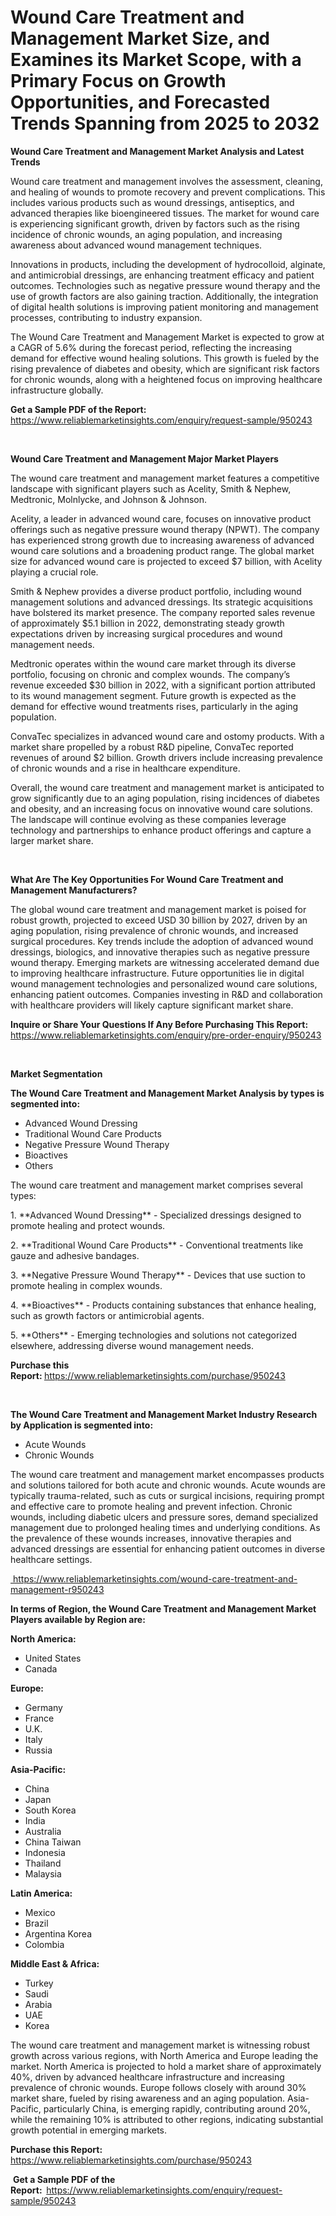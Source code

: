 <p><h1>Wound Care Treatment and Management Market Size, and Examines its Market Scope, with a Primary Focus on Growth Opportunities, and Forecasted Trends Spanning from 2025 to 2032</h1></p><p><strong>Wound Care Treatment and Management Market Analysis and Latest Trends</strong></p>
<p><p>Wound care treatment and management involves the assessment, cleaning, and healing of wounds to promote recovery and prevent complications. This includes various products such as wound dressings, antiseptics, and advanced therapies like bioengineered tissues. The market for wound care is experiencing significant growth, driven by factors such as the rising incidence of chronic wounds, an aging population, and increasing awareness about advanced wound management techniques. </p><p>Innovations in products, including the development of hydrocolloid, alginate, and antimicrobial dressings, are enhancing treatment efficacy and patient outcomes. Technologies such as negative pressure wound therapy and the use of growth factors are also gaining traction. Additionally, the integration of digital health solutions is improving patient monitoring and management processes, contributing to industry expansion. </p><p>The Wound Care Treatment and Management Market is expected to grow at a CAGR of 5.6% during the forecast period, reflecting the increasing demand for effective wound healing solutions. This growth is fueled by the rising prevalence of diabetes and obesity, which are significant risk factors for chronic wounds, along with a heightened focus on improving healthcare infrastructure globally.</p></p>
<p><strong>Get a Sample PDF of the Report:&nbsp;</strong> <a href="https://www.reliablemarketinsights.com/enquiry/request-sample/950243?utm_campaign=3275&utm_medium=2&utm_source=Github&utm_content=ia&utm_term=17042025&utm_id=wound-care-treatment-and-management">https://www.reliablemarketinsights.com/enquiry/request-sample/950243</a></p>
<p>&nbsp;</p>
<p><strong>Wound Care Treatment and Management Major Market Players</strong></p>
<p><p>The wound care treatment and management market features a competitive landscape with significant players such as Acelity, Smith & Nephew, Medtronic, Molnlycke, and Johnson & Johnson. </p><p>Acelity, a leader in advanced wound care, focuses on innovative product offerings such as negative pressure wound therapy (NPWT). The company has experienced strong growth due to increasing awareness of advanced wound care solutions and a broadening product range. The global market size for advanced wound care is projected to exceed $7 billion, with Acelity playing a crucial role.</p><p>Smith & Nephew provides a diverse product portfolio, including wound management solutions and advanced dressings. Its strategic acquisitions have bolstered its market presence. The company reported sales revenue of approximately $5.1 billion in 2022, demonstrating steady growth expectations driven by increasing surgical procedures and wound management needs.</p><p>Medtronic operates within the wound care market through its diverse portfolio, focusing on chronic and complex wounds. The company’s revenue exceeded $30 billion in 2022, with a significant portion attributed to its wound management segment. Future growth is expected as the demand for effective wound treatments rises, particularly in the aging population.</p><p>ConvaTec specializes in advanced wound care and ostomy products. With a market share propelled by a robust R&D pipeline, ConvaTec reported revenues of around $2 billion. Growth drivers include increasing prevalence of chronic wounds and a rise in healthcare expenditure.</p><p>Overall, the wound care treatment and management market is anticipated to grow significantly due to an aging population, rising incidences of diabetes and obesity, and an increasing focus on innovative wound care solutions. The landscape will continue evolving as these companies leverage technology and partnerships to enhance product offerings and capture a larger market share.</p></p>
<p>&nbsp;</p>
<p><strong>What Are The Key Opportunities For Wound Care Treatment and Management Manufacturers?</strong></p>
<p><p>The global wound care treatment and management market is poised for robust growth, projected to exceed USD 30 billion by 2027, driven by an aging population, rising prevalence of chronic wounds, and increased surgical procedures. Key trends include the adoption of advanced wound dressings, biologics, and innovative therapies such as negative pressure wound therapy. Emerging markets are witnessing accelerated demand due to improving healthcare infrastructure. Future opportunities lie in digital wound management technologies and personalized wound care solutions, enhancing patient outcomes. Companies investing in R&D and collaboration with healthcare providers will likely capture significant market share.</p></p>
<p><strong>Inquire or Share Your Questions If Any Before Purchasing This Report:</strong> <a href="https://www.reliablemarketinsights.com/enquiry/pre-order-enquiry/950243?utm_campaign=3275&utm_medium=2&utm_source=Github&utm_content=ia&utm_term=17042025&utm_id=wound-care-treatment-and-management">https://www.reliablemarketinsights.com/enquiry/pre-order-enquiry/950243</a></p>
<p>&nbsp;</p>
<p><strong>Market Segmentation</strong></p>
<p><strong>The Wound Care Treatment and Management Market Analysis by types is segmented into:</strong></p>
<p><ul><li>Advanced Wound Dressing</li><li>Traditional Wound Care Products</li><li>Negative Pressure Wound Therapy</li><li>Bioactives</li><li>Others</li></ul></p>
<p><p>The wound care treatment and management market comprises several types: </p><p>1. **Advanced Wound Dressing** - Specialized dressings designed to promote healing and protect wounds.</p><p>2. **Traditional Wound Care Products** - Conventional treatments like gauze and adhesive bandages.</p><p>3. **Negative Pressure Wound Therapy** - Devices that use suction to promote healing in complex wounds.</p><p>4. **Bioactives** - Products containing substances that enhance healing, such as growth factors or antimicrobial agents.</p><p>5. **Others** - Emerging technologies and solutions not categorized elsewhere, addressing diverse wound management needs.</p></p>
<p><strong>Purchase this Report:&nbsp;</strong><a href="https://www.reliablemarketinsights.com/purchase/950243?utm_campaign=3275&utm_medium=2&utm_source=Github&utm_content=ia&utm_term=17042025&utm_id=wound-care-treatment-and-management">https://www.reliablemarketinsights.com/purchase/950243</a></p>
<p>&nbsp;</p>
<p><strong>The Wound Care Treatment and Management Market Industry Research by Application is segmented into:</strong></p>
<p><ul><li>Acute Wounds</li><li>Chronic Wounds</li></ul></p>
<p><p>The wound care treatment and management market encompasses products and solutions tailored for both acute and chronic wounds. Acute wounds are typically trauma-related, such as cuts or surgical incisions, requiring prompt and effective care to promote healing and prevent infection. Chronic wounds, including diabetic ulcers and pressure sores, demand specialized management due to prolonged healing times and underlying conditions. As the prevalence of these wounds increases, innovative therapies and advanced dressings are essential for enhancing patient outcomes in diverse healthcare settings.</p></p>
<p><a href="https://www.reliablemarketinsights.com/wound-care-treatment-and-management-r950243?utm_campaign=3275&utm_medium=2&utm_source=Github&utm_content=ia&utm_term=17042025&utm_id=wound-care-treatment-and-management">&nbsp;https://www.reliablemarketinsights.com/wound-care-treatment-and-management-r950243</a></p>
<p><strong>In terms of Region, the Wound Care Treatment and Management Market Players available by Region are:</strong></p>
<p>
    <p> <strong> North America: </strong>
        <ul>
            <li>United States</li>
            <li>Canada</li>
        </ul>
        </p> 
    <p> <strong> Europe: </strong>
        <ul>
            <li>Germany</li>
            <li>France</li>
            <li>U.K.</li>
            <li>Italy</li>
            <li>Russia</li>
        </ul>
        </p> 
    <p> <strong> Asia-Pacific: </strong>
        <ul>
            <li>China</li>
            <li>Japan</li>
            <li>South Korea</li>
            <li>India</li>
            <li>Australia</li>
            <li>China Taiwan</li>
            <li>Indonesia</li>
            <li>Thailand</li>
            <li>Malaysia</li>
        </ul>
        </p> 
    <p> <strong> Latin America: </strong>
        <ul>
            <li>Mexico</li>
            <li>Brazil</li>
            <li>Argentina Korea</li>
            <li>Colombia</li>
        </ul>
        </p> 
    <p> <strong> Middle East & Africa: </strong>
        <ul>
            <li>Turkey</li>
            <li>Saudi</li>
            <li>Arabia</li>
            <li>UAE</li>
            <li>Korea</li>
        </ul>
    </p>
    </p>
<p><p>The wound care treatment and management market is witnessing robust growth across various regions, with North America and Europe leading the market. North America is projected to hold a market share of approximately 40%, driven by advanced healthcare infrastructure and increasing prevalence of chronic wounds. Europe follows closely with around 30% market share, fueled by rising awareness and an aging population. Asia-Pacific, particularly China, is emerging rapidly, contributing around 20%, while the remaining 10% is attributed to other regions, indicating substantial growth potential in emerging markets.</p></p>
<p><strong>Purchase this Report: </strong><a href="https://www.reliablemarketinsights.com/purchase/950243?utm_campaign=3275&utm_medium=2&utm_source=Github&utm_content=ia&utm_term=17042025&utm_id=wound-care-treatment-and-management">https://www.reliablemarketinsights.com/purchase/950243</a></p>
<p>&nbsp;<strong>Get a Sample PDF of the Report:&nbsp;&nbsp;</strong><a href="https://www.reliablemarketinsights.com/enquiry/request-sample/950243?utm_campaign=3275&utm_medium=2&utm_source=Github&utm_content=ia&utm_term=17042025&utm_id=wound-care-treatment-and-management">https://www.reliablemarketinsights.com/enquiry/request-sample/950243</a></p>
<p><strong></strong></p>
<p><p></p><p></p><p></p></p>